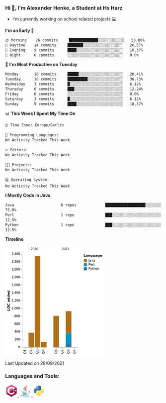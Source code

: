 <h3>Hi 👋, I'm Alexander Henke, a Student at Hs Harz</h3>



* I'm currently working on school related projects 💻


<!--START_SECTION:waka-->
**I'm an Early 🐤** 

```text
🌞 Morning    26 commits     █████████████░░░░░░░░░░░░   53.06% 
🌆 Daytime    14 commits     ███████░░░░░░░░░░░░░░░░░░   28.57% 
🌃 Evening    9 commits      ████░░░░░░░░░░░░░░░░░░░░░   18.37% 
🌙 Night      0 commits      ░░░░░░░░░░░░░░░░░░░░░░░░░   0.0%

```
📅 **I'm Most Productive on Tuesday** 

```text
Monday       10 commits     █████░░░░░░░░░░░░░░░░░░░░   20.41% 
Tuesday      18 commits     █████████░░░░░░░░░░░░░░░░   36.73% 
Wednesday    3 commits      █░░░░░░░░░░░░░░░░░░░░░░░░   6.12% 
Thursday     6 commits      ███░░░░░░░░░░░░░░░░░░░░░░   12.24% 
Friday       0 commits      ░░░░░░░░░░░░░░░░░░░░░░░░░   0.0% 
Saturday     3 commits      █░░░░░░░░░░░░░░░░░░░░░░░░   6.12% 
Sunday       9 commits      ████░░░░░░░░░░░░░░░░░░░░░   18.37%

```


📊 **This Week I Spent My Time On** 

```text
⌚︎ Time Zone: Europe/Berlin

💬 Programming Languages: 
No Activity Tracked This Week

🔥 Editors: 
No Activity Tracked This Week

🐱‍💻 Projects: 
No Activity Tracked This Week

💻 Operating System: 
No Activity Tracked This Week

```

**I Mostly Code in Java** 

```text
Java                     6 repos             ██████████████████░░░░░░░   75.0% 
Perl                     1 repo              ███░░░░░░░░░░░░░░░░░░░░░░   12.5% 
Python                   1 repo              ███░░░░░░░░░░░░░░░░░░░░░░   12.5%

```


**Timeline**

![Chart not found](https://raw.githubusercontent.com/4l3H3/4l3H3/main/charts/bar_graph.png) 


 Last Updated on 28/09/2021
<!--END_SECTION:waka-->

<h3 align="left">Languages and Tools:</h3>
<p align="left"> <a href="https://www.w3schools.com/cpp/" target="_blank"> <img src="https://raw.githubusercontent.com/devicons/devicon/master/icons/cplusplus/cplusplus-original.svg" alt="cplusplus" width="40" height="40"/> </a> <a href="https://www.java.com" target="_blank"> <img src="https://raw.githubusercontent.com/devicons/devicon/master/icons/java/java-original.svg" alt="java" width="40" height="40"/> </a> <a href="https://www.python.org" target="_blank"> <img src="https://raw.githubusercontent.com/devicons/devicon/master/icons/python/python-original.svg" alt="python" width="40" height="40"/> </a> </p>


